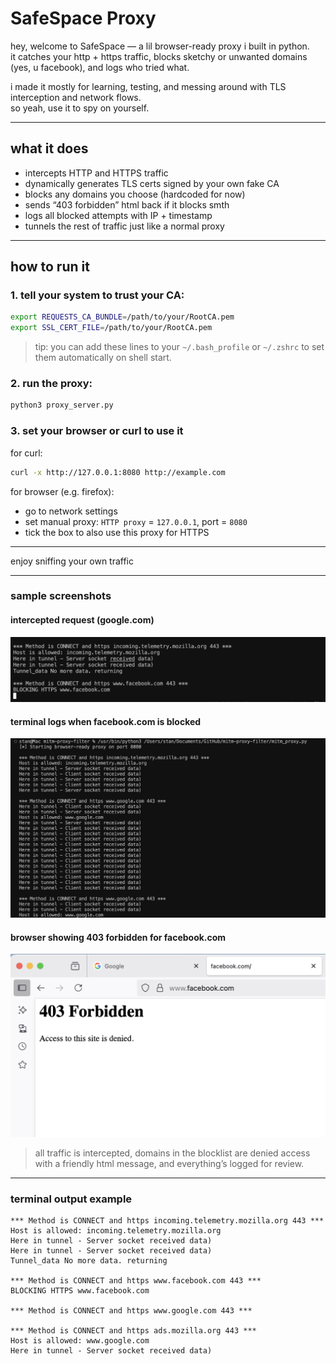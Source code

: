 # SafeSpace Proxy

hey, welcome to SafeSpace — a lil browser-ready proxy i built in python.  
it catches your http + https traffic, blocks sketchy or unwanted domains (yes, u facebook), and logs who tried what.

i made it mostly for learning, testing, and messing around with TLS interception and network flows.  
so yeah, use it to spy on yourself.

---

## what it does

- intercepts HTTP and HTTPS traffic  
- dynamically generates TLS certs signed by your own fake CA  
- blocks any domains you choose (hardcoded for now)  
- sends “403 forbidden” html back if it blocks smth  
- logs all blocked attempts with IP + timestamp  
- tunnels the rest of traffic just like a normal proxy

---

## how to run it


### 1. tell your system to trust your CA:

```bash
export REQUESTS_CA_BUNDLE=/path/to/your/RootCA.pem
export SSL_CERT_FILE=/path/to/your/RootCA.pem
```

> tip: you can add these lines to your `~/.bash_profile` or `~/.zshrc` to set them automatically on shell start.

### 2. run the proxy:

```bash
python3 proxy_server.py
```

### 3. set your browser or curl to use it

for curl:
```bash
curl -x http://127.0.0.1:8080 http://example.com
```

for browser (e.g. firefox):
- go to network settings
- set manual proxy: `HTTP proxy` = `127.0.0.1`, port = `8080`
- tick the box to also use this proxy for HTTPS

---

enjoy sniffing your own traffic

---

### sample screenshots

#### intercepted request (google.com)
![example1](media/example1.png)

#### terminal logs when facebook.com is blocked
![example2](media/example2.png)

#### browser showing 403 forbidden for facebook.com
![example3](media/example3.png)

> all traffic is intercepted, domains in the blocklist are denied access with a friendly html message, and everything’s logged for review.

---

### terminal output example

```
*** Method is CONNECT and https incoming.telemetry.mozilla.org 443 ***
Host is allowed: incoming.telemetry.mozilla.org 
Here in tunnel - Server socket received data)
Here in tunnel - Server socket received data)
Tunnel_data No more data. returning

*** Method is CONNECT and https www.facebook.com 443 ***
BLOCKING HTTPS www.facebook.com 

*** Method is CONNECT and https www.google.com 443 ***

*** Method is CONNECT and https ads.mozilla.org 443 ***
Host is allowed: www.google.com 
Here in tunnel - Server socket received data)
```